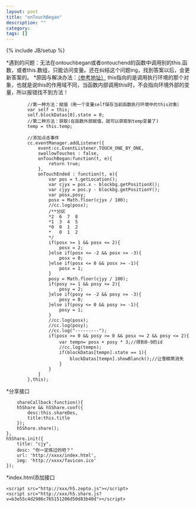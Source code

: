 ```yaml
---
layout: post
title: "onTouchBegan"
description: ""
category: 
tags: []
---
```

{% include JB/setup %}


*遇到的问题：无法在ontouchbegan或者ontouchend的函数中调用别的this.函数，或者this.数组，只能访问变量。还在纠结这个问题ing，找到答案以后，会更新答案的。
*原因与解决办法：[（参考地址）](http://blog.csdn.net/lipei1220/article/details/39339557)
this指向的是调用执行环境的那个对象，也就是说this的作用域不同，当函数内部调用this时，不会指向环境外部的变量，所以报错找不到方法！

            //第一种方法：赋值（用一个变量self保存当前函数执行环境中的this对象）
            var self = this;
            self.blockDatas[0].state = 0;
            //第二种方法：获取(在函数外部赋值，就可以获取到temp变量了)
            temp = this.temp;

            //添加点击事件
            cc.eventManager.addListener({
                event:cc.EventListener.TOUCH_ONE_BY_ONE,
                swallowTouches : false,
                onTouchBegan:function(t, e){
                    return true;
                },
                onTouchEnded : function(t, e){
                    var pos = t.getLocation();
                    var cjyx = pos.x - blockbg.getPositionX();
                    var cjyy = pos.y - blockbg.getPositionY();
                    var posx,posy;
                    posx = Math.floor(cjyx / 100);
                    //cc.log(posx);
                    /**分区
                    *2  6  7  8
                    *1  3  4  5
                    *0  0  1  2
                    *   0  1  2
                    */
                    if(posx >= 1 && posx <= 2){
                        posx = 2;
                    }else if(posx <= -2 && posx >= -3){
                        posx = 0;
                    }else if(posx <= 0 && posx >= -1){
                        posx = 1;
                    }
                    posy = Math.floor(cjyy / 100);
                    if(posy >= 1 && posy <= 2){
                        posy = 2;
                    }else if(posy <= -2 && posy >= -3){
                        posy = 0;
                    }else if(posy <= 0 && posy >= -1){
                        posy = 1;
                    }
                    //cc.log(posx);
                    //cc.log(posy);
                    //cc.log("---------");
                    if(posx >= 0 && posy >= 0 && posx <= 2 && posy <= 2){
                        var tempn= posx + posy * 3;//得到0-9的id
                        //cc.log(tempn);
                        if(blockDatas[tempn].state == 1){
                            blockDatas[tempn].showBlanck();//让雪糕筒消失
                        }
                    }
                }
            },this);

*分享接口

        shareCallback:function(){
        h5Share && h5Share.conf({
            desc:this.shareDes,
            title:this.title
        });
        h5Share.share();
    },
    h5Share.init({
        title: "cjy",
        desc: "你一定练过的吧？"
        url: 'http://xxxx/index.html',
        img: 'http://xxxx/favicon.ico'
    });

*index.html添加接口

    <script src="http://xxx/h5.zepto.js"></script>
    <script src="http://xxx/h5.share.js?v=b3e55c4d2986c765151206d50d83b40d"></script>

